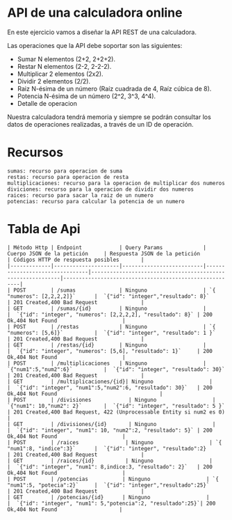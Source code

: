 # API de una calculadora online

En este ejercicio vamos a diseñar la API REST de una calculadora.

Las operaciones que la API debe soportar son las siguientes:
- Sumar N elementos (2+2, 2+2+2).
- Restar N elementos (2-2, 2-2-2).
- Multiplicar 2 elementos (2x2).
- Dividir 2 elementos (2/2).
- Raiz N-ésima de un número (Raíz cuadrada de 4, Raíz cúbica de 8).
- Potencia N-ésima de un número (2^2, 3^3, 4^4).
- Detalle de operacion

Nuestra calculadora tendrá memoria y siempre se podrán consultar los datos de operaciones realizadas, a través de un ID de operación.

# Recursos
    sumas: recurso para operacion de suma
    restas: recurso para operacion de resta
    multiplicaciones: recurso para la operacion de multiplicar dos numeros
    diviciones: recurso para la operacion de dividir dos numeros
    raices: recurso para sacar la raiz de un numero 
    potencias: recurso para calcular la potencia de un numero

# Tabla de Api
    | Método Http | Endpoint            | Query Params             | Cuerpo JSON de la petición     | Respuesta JSON de la petición                              | Códigos HTTP de respuesta posibles       |
    |-------------|---------------------|--------------------------|--------------------------------|------------------------------------------------------------|--------------------------------------------------------|
    | POST        | /sumas              | Ninguno                  | `{ "numeros": [2,2,2,2]}`      |  `{"id": "integer","resultado": 8}`                        | 201 Created,400 Bad Request              |
    | GET         | /sumas/{id}         | Ninguno                  |                                |  `{"id": "integer", "numeros": [2,2,2,2], "resultado": 8}` | 200 Ok,404 Not Found                     |
    | POST        | /restas             | Ninguno                  | `{ "numeros": [5,6]}`          |  `{"id": "integer", "resultado": 1 }`                      | 201 Created,400 Bad Request              |
    | GET         | /restas/{id}        | Ninguno                  |                                |  `{"id": "integer", "numeros": [5,6], "resultado": 1}`     | 200 Ok,404 Not Found                     |
    | POST        | /multiplicaciones   | Ninguno                  | `{"num1":5,"num2":6}`          |  `{"id": "integer", "resultado": 30}`                      | 201 Created,400 Bad Request              |
    | GET         | /multiplicaciones/{id}| Ninguno                  |                                |  `{"id": "integer", "num1":5,"num2":6, "resultado": 30}`   | 200 Ok,404 Not Found                                 |
    | POST        | /divisiones            | Ninguno                  | `{"num1": 10,"num2": 2}`       |  `{"id": "integer", "resultado": 5 }`                      | 201 Created,400 Bad Request, 422 (Unprocessable Entity si num2 es 0) |
    | GET         | /divisiones/{id}       | Ninguno                  |                                |  `{"id": "integer", "num1": 10, "num2":2, "resultado": 5}` | 200 Ok,404 Not Found                     |
    | POST        | /raices               | Ninguno                  | `{ "num1":8, "indice":3}`      |  `{"id": "integer", "resultado":2}                         | 201 Created,400 Bad Request              |
    | GET         | /raices/{id}          | Ninguno                  |                                |  `{"id": "integer", "num1": 8,indice:3, "resultado": 2}`   | 200 Ok,404 Not Found                     |
    | POST        | /potencias           | Ninguno                  | `{ "num1":5, "potecia":2}`     |  `{"id": "integer","resultado":25}`                        | 201 Created,400 Bad Request              |
    | GET         | /potencias/{id}      | Ninguno                  |                                |  `{"id": "integer", "num1": 5,"potencia":2, "resultado":25}`| 200 Ok,404 Not Found                    |
